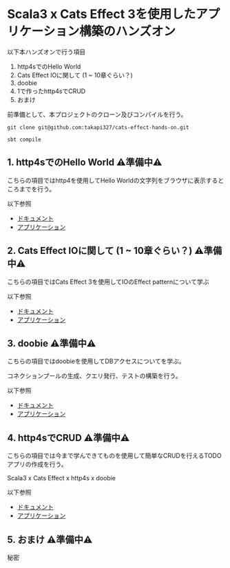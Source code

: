 # Scala3 x Cats Effect 3を使用したアプリケーション構築のハンズオン

以下本ハンズオンで行う項目

1. http4sでのHello World
2. Cats Effect IOに関して (1 ~ 10章ぐらい？)
3. doobie
4. 1で作ったhttp4sでCRUD
5. おまけ

前準備として、本プロジェクトのクローン及びコンパイルを行う。

```shell
git clone git@github.com:takapi327/cats-effect-hands-on.git

sbt compile
```

## 1. http4sでのHello World :warning:準備中:warning:
こちらの項目ではhttp4を使用してHello Worldの文字列をブラウザに表示するところまでを行う。

以下参照

- [ドキュメント]()
- [アプリケーション](https://github.com/takapi327/cats-effect-hands-on/tree/master/chapter/hello-world)

## 2. Cats Effect IOに関して (1 ~ 10章ぐらい？) :warning:準備中:warning:
こちらの項目ではCats Effect 3を使用してIOのEffect patternについて学ぶ

以下参照

- [ドキュメント]()
- [アプリケーション](https://github.com/takapi327/cats-effect-hands-on/tree/master/chapter/cats-effect)

## 3. doobie :warning:準備中:warning:
こちらの項目ではdoobieを使用してDBアクセスについてを学ぶ。

コネクションプールの生成、クエリ発行、テストの構築を行う。

以下参照

- [ドキュメント]()
- [アプリケーション](https://github.com/takapi327/cats-effect-hands-on/tree/master/chapter/doobie)

## 4. http4sでCRUD :warning:準備中:warning:
こちらの項目では今まで学んできてものを使用して簡単なCRUDを行えるTODOアプリの作成を行う。

Scala3 x Cats Effect x http4s x doobie

以下参照

- [ドキュメント]()
- [アプリケーション](https://github.com/takapi327/cats-effect-hands-on/tree/master/chapter/crud)

## 5. おまけ :warning:準備中:warning:

秘密
